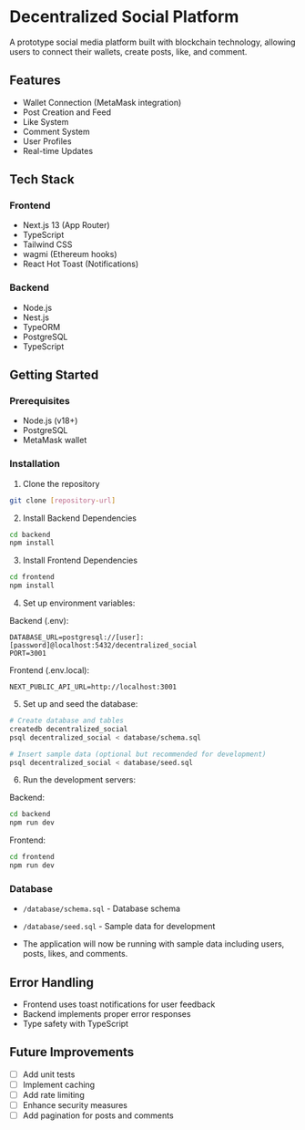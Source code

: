 # Decentralized Social Platform

A prototype social media platform built with blockchain technology, allowing users to connect their wallets, create posts, like, and comment.

## Features

- Wallet Connection (MetaMask integration)
- Post Creation and Feed
- Like System
- Comment System
- User Profiles
- Real-time Updates

## Tech Stack

### Frontend
- Next.js 13 (App Router)
- TypeScript
- Tailwind CSS
- wagmi (Ethereum hooks)
- React Hot Toast (Notifications)

### Backend
- Node.js
- Nest.js
- TypeORM
- PostgreSQL
- TypeScript

## Getting Started

### Prerequisites
- Node.js (v18+)
- PostgreSQL
- MetaMask wallet

### Installation

1. Clone the repository
```bash
git clone [repository-url]
```

2. Install Backend Dependencies
```bash
cd backend
npm install
```

3. Install Frontend Dependencies
```bash
cd frontend
npm install
```

4. Set up environment variables:

Backend (.env):
```
DATABASE_URL=postgresql://[user]:[password]@localhost:5432/decentralized_social
PORT=3001
```

Frontend (.env.local):
```
NEXT_PUBLIC_API_URL=http://localhost:3001
```

5. Set up and seed the database:
```bash
# Create database and tables
createdb decentralized_social
psql decentralized_social < database/schema.sql

# Insert sample data (optional but recommended for development)
psql decentralized_social < database/seed.sql
```

6. Run the development servers:

Backend:
```bash
cd backend
npm run dev
```

Frontend:
```bash
cd frontend
npm run dev
```

### Database
- `/database/schema.sql` - Database schema
- `/database/seed.sql` - Sample data for development

- The application will now be running with sample data including users, posts, likes, and comments.

## Error Handling
- Frontend uses toast notifications for user feedback
- Backend implements proper error responses
- Type safety with TypeScript

## Future Improvements
- [ ] Add unit tests
- [ ] Implement caching
- [ ] Add rate limiting
- [ ] Enhance security measures
- [ ] Add pagination for posts and comments
